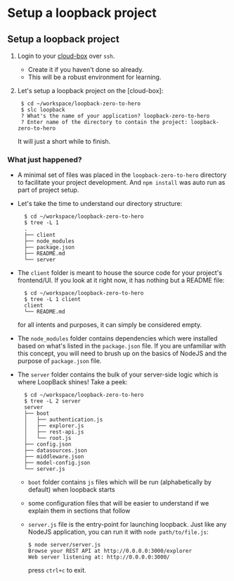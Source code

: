 # Setup a loopback project

## Setup a loopback project

1. Login to your [cloud-box](../1.-the-ideal-workspace/setup-a-machine-in-the-cloud/setup-box-on-digitalocean/) over `ssh`.
   * Create it if you haven't done so already.
   * This will be a robust environment for learning.
2. Let's setup a loopback project on the \[cloud-box\]:

   ```text
    $ cd ~/workspace/loopback-zero-to-hero
    $ slc loopback
    ? What's the name of your application? loopback-zero-to-hero
    ? Enter name of the directory to contain the project: loopback-zero-to-hero
   ```

   It will just a short while to finish.

### What just happened?

* A minimal set of files was placed in the `loopback-zero-to-hero` directory to facilitate your project development. And `npm install` was auto run as part of project setup.
* Let's take the time to understand our directory structure:

  ```text
    $ cd ~/workspace/loopback-zero-to-hero
    $ tree -L 1                               
    .
    ├── client
    ├── node_modules
    ├── package.json
    ├── README.md
    └── server
  ```

* The `client` folder is meant to house the source code for your project's frontend/UI. If you look at it right now, it has nothing but a README file:

  ```text
    $ cd ~/workspace/loopback-zero-to-hero
    $ tree -L 1 client
    client
    └── README.md
  ```

  for all intents and purposes, it can simply be considered empty.

* The `node_modules` folder contains dependencies which were installed based on what's listed in the `package.json` file. If you are unfamiliar with this concept, you will need to brush up on the basics of NodeJS and the purpose of `package.json` file.
* The `server` folder contains the bulk of your server-side logic which is where LoopBack shines! Take a peek:

  ```text
    $ cd ~/workspace/loopback-zero-to-hero
    $ tree -L 2 server
    server
    ├── boot
    │   ├── authentication.js
    │   ├── explorer.js
    │   ├── rest-api.js
    │   └── root.js
    ├── config.json
    ├── datasources.json
    ├── middleware.json
    ├── model-config.json
    └── server.js
  ```

  * `boot` folder contains `js` files which will be run \(alphabetically by default\) when loopback starts
  * some configuration files that will be easier to understand if we explain them in sections that follow
  * `server.js` file is the entry-point for launching loopback. Just like any NodeJS application, you can run it with `node path/to/file.js`:

    ```text
    $ node server/server.js
    Browse your REST API at http://0.0.0.0:3000/explorer
    Web server listening at: http://0.0.0.0:3000/
    ```

    press `ctrl+c` to exit.


